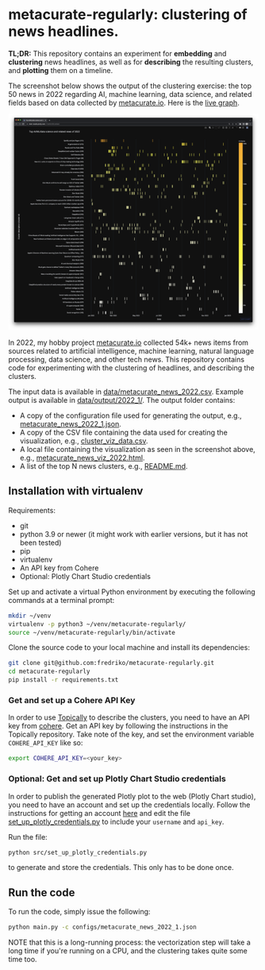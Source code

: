# metacurate-regularly: clustering of news headlines.

**TL;DR:** This repository contains an experiment for **embedding** and **clustering** news headlines, as well as for
**describing** the resulting clusters, and **plotting** them on a timeline.

The screenshot below shows the output of the clustering exercise: the top 50 news in 2022 regarding AI,
machine learning, data science, and related fields based on data collected by [metacurate.io](https://metacurate.io).
Here is the [live graph](https://chart-studio.plotly.com/~Fredrik/185.embed).

![Top 50 AI/ML/data science news 2022 according to metacurate.io](assets/metacurate_top_50_news_2022.png)



In 2022, my hobby project [metacurate.io](https://metacurate.io) collected 54k+ news items from sources
related to artificial intelligence, machine learning, natural language processing, data science, and other tech
news. This repository contains code for experimenting with the clustering of headlines, and describing the clusters.

The input data is available in [data/metacurate_news_2022.csv](data/metacurate_news_2022.csv). Example output
is available in [data/output/2022_1/](data/output/2022_1/). The output folder contains:

* A copy of the configuration file used for generating the output, e.g.,
[metacurate_news_2022_1.json](data/output/2022_1/metacurate_news_2022_1.json).
* A copy of the CSV file containing the data used for creating the visualization, e.g.,
[cluster_viz_data.csv](data/output/2022_1/cluster_viz_data.csv).
* A local file containing the visualization as seen in the screenshot above, e.g.,
[metacurate_news_viz_2022.html](data/output/2022_1/metacurate_news_viz_2022.html).
* A list of the top N news clusters, e.g., [README.md](data/output/2022_1/README.md).


## Installation with virtualenv

Requirements:

* git
* python 3.9 or newer (it might work with earlier versions, but it has not been tested)
* pip
* virtualenv
* An API key from Cohere
* Optional: Plotly Chart Studio credentials

Set up and activate a virtual Python environment by executing the following commands at a terminal prompt:

```bash
mkdir ~/venv
virtualenv -p python3 ~/venv/metacurate-regularly/
source ~/venv/metacurate-regularly/bin/activate
```

Clone the source code to your local machine and install its dependencies:

```bash
git clone git@github.com:fredriko/metacurate-regularly.git
cd metacurate-regularly
pip install -r requirements.txt
```

### Get and set up a Cohere API Key

In order to use [Topically](https://github.com/cohere-ai/sandbox-topically) to describe the clusters,
you need to have an API key from [cohere](https://cohere.ai/). Get an API key by following the instructions in the
Topically repository. Take note of the key, and set the environment variable `COHERE_API_KEY` like so:

```bash
export COHERE_API_KEY=<your_key>
```


### Optional: Get and set up Plotly Chart Studio credentials

In order to publish the generated Plotly plot to the web (Plotly Chart studio), you need to
have an account and set up the credentials locally. Follow the instructions for getting an
account
[here](https://jennifer-banks8585.medium.com/how-to-embed-interactive-plotly-visualizations-on-medium-blogs-710209f93bd)
and edit the file [set_up_plotly_credentials.py](src/set_up_plotly_credentials.py) to include
your `username` and `api_key`.

Run the file:

```bash
python src/set_up_plotly_credentials.py
```

to generate and store the credentials. This only has to be done once.

## Run the code

To run the code, simply issue the following:

````bash
python main.py -c configs/metacurate_news_2022_1.json
````

NOTE that this is a long-running process: the vectorization step will take a long time if you're running on a CPU,
and the clustering takes quite some time too.
